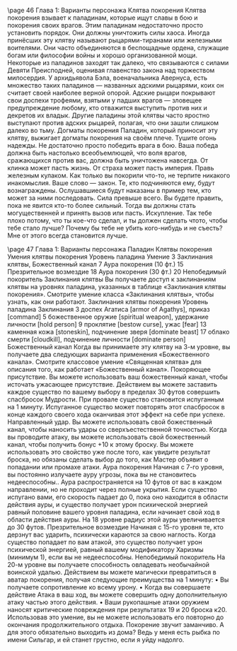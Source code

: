 
\page
46 Глава 1: Варианты персонажа
Клятва покорения
Клятва покорения взывает к паладинам, которые ищут славы в бою и покорения своих врагов. Этим паладинам недостаточно просто установить порядок.
Они должны уничтожить силы хаоса. Иногда принёсших эту клятву называют рыцарями-тиранами или железными воителями. Они часто объединяются в беспощадные ордена, служащие богам или философии войны и хорошо организованной мощи.
Некоторые из паладинов заходят так далеко, что связываются с силами Девяти Преисподней, оценивая главенство закона над торжеством милосердия.
У архидьявола Бэла, военачальника Авернуса, есть множество таких паладинов — названных адскими рыцарями, коих он считает своей наиболее верной опорой. Адские рыцари покрывают свои доспехи трофеями, взятыми у падших врагов — зловещее предупреждение любому, кто отважится выступить против них и декретов их владык. Другие паладины этой клятвы часто яростно выступают против адских рыцарей, полагая, что они зашли слишком далеко во тьму.
Догматы покорения
Паладин, который приносит эту клятву, выжигает догматы покорения на своём плече.
Тушите огонь надежды. Не достаточно просто победить врага в бою. Ваша победа должна быть настолько всеобъемлющей, что воля врагов, сражающихся против вас, должна быть уничтожена навсегда. От клинка может пасть жизнь. От страха может пасть империя.
Правь железным кулаком. Как только вы покорили что-то, не терпите никакого инакомыслия. Ваше слово — закон. Те, кто подчиняются ему, будут вознаграждены. Ослушавшиеся будут наказаны в пример тем, кто может за ними последовать.
Сила превыше всего. Вы будете править, пока не явится кто-то более сильный. Тогда вы должны стать могущественней и принять вызов или пасть.
Искупление. Так тебе плохо потому, что ты кое-что сделал, и ты должен сделать чтото, чтобы тебе стало лучше? Почему бы тебе не убить кого-нибудь и не съесть? Мне от этого всегда становится лучше.

\page 47
Глава 1: Варианты персонажа
Паладин
Клятвы покорения
Умения клятвы покорения
Уровень паладина Умение
3 Заклинания клятвы, Божественный канал
7 Аура покорения (10 фт.)
15 Презрительное возмездие
18 Аура покорения (30 фт.)
20 Непобедимый покоритель
Заклинания клятвы
Вы получаете доступ к заклинаниям клятвы на уровнях паладина, указанных в таблице «Заклинания клятвы покорения». Смотрите умение класса «Заклинания клятвы», чтобы узнать, как они работают.
Заклинания клятвы покорения
Уровень паладина Заклинания
3 доспех Агатиса [armor of Agathys],
приказ [command]
5 божественное оружие [spiritual weapon],
удержание личности [hold person]
9 проклятие [bestow curse], ужас [fear]
13 каменная кожа [stoneskin],
подчинение зверя [dominate beast]
17 облако смерти [cloudkill],
подчинение личности [dominate person]
Божественный канал
Когда вы принимаете эту клятву на 3-м уровне, вы получаете два следующих варианта применения
«Божественного канала». Смотрите классовое умение
«Священная клятва» для описания того, как работает
«Божественный канал».
Покоряющее присутствие. Вы можете использовать ваш божественный канал, чтобы источать ужасающее присутствие. Действием вы можете заставить каждое существо по вашему выбору в пределах 30 футов совершить спасбросок Мудрости.
При провале существо становится испуганным на 1 минуту. Испуганное существо может повторять этот спасбросок в конце каждого своего хода оканчивая этот эффект на себе при успехе.
Направленный удар. Вы можете использовать свой божественный канал, чтобы наносить удары со сверхъестественной точностью. Когда вы проводите атаку, вы можете использовать свой божественный канал, чтобы получить бонус +10 к этому броску. Вы можете использовать это свойство уже после того, как увидите результат броска, но обязаны сделать выбор до того, как Мастер объявит о попадании или промахе атаки.
Аура покорения
Начиная с 7-го уровня, вы постоянно излучаете ауру угрозы, пока вы не становитесь недееспособны.. Аура распространяется на 10 футов от вас в каждом направлении, но не проходит через полные укрытия.
Если существо испугано вами, его скорость падает до 0, пока оно находится в области действия ауры, и существо получает урон психической энергией равный половине вашего уровня паладина, если начинает свой ход в области действия ауры.
На 18 уровне радиус этой ауры увеличивается до
30 футов.
Презрительное возмездие
Начиная с 15-го уровня те, кто дерзнут вас ударить, психически караются за свою наглость. Когда существо попадает по вам атакой, это существо получает урон психической энергией, равный вашему модификатору Харизмы (минимум 1), если вы не недееспособны.
Непобедимый покоритель
На 20-м уровне вы получаете способность овладевать необычайной воинской удалью. Действием вы можете магически превратиться в аватар покорения, получая следующие преимущества на 1 минуту:
• Вы получаете сопротивление ко всему урону.
• Когда вы совершаете действие Атака в ваш ход, вы можете совершить одну дополнительную атаку частью этого действия.
• Ваши рукопашные атаки оружием наносят критические повреждения при результатах 19 и 20
броска к20.
Использовав это умение, вы не можете использовать его повторно до окончания продолжительного отдыха.
Покорение звучит заманчиво.
А для этого обязательно выходить из дома? Ведь у меня есть рыбка по имени Сильгар, и ей станет грустно, если я уйду надолго.
